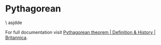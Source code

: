 # Pythagorean

\ asjdde

For full documentation visit [Pythagorean theorem | Definition & History | Britannica](https://www.britannica.com/science/Pythagorean-theorem).